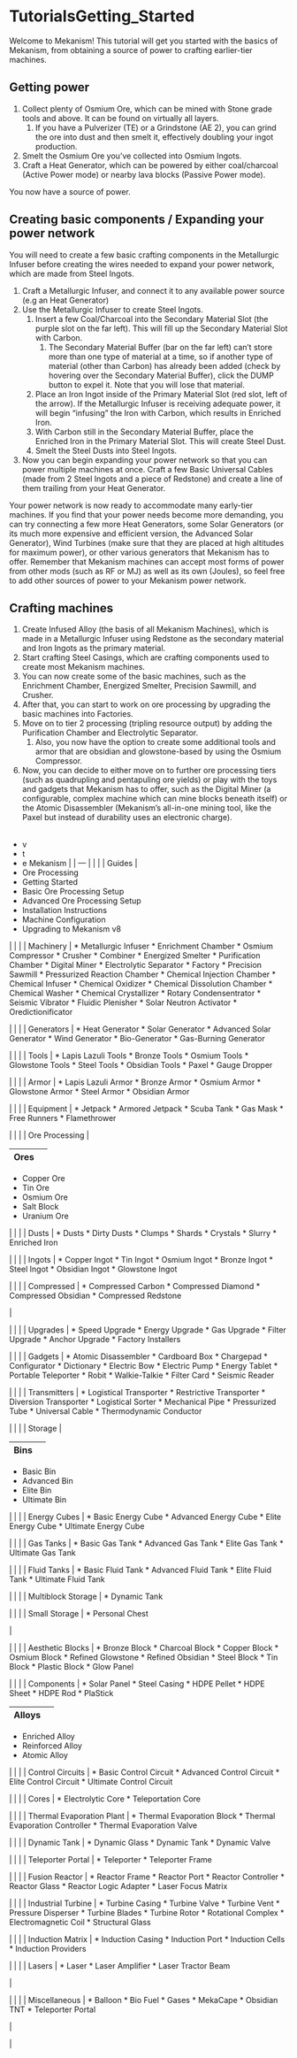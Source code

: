 # TutorialsGetting_Started

Welcome to Mekanism! This tutorial will get you started with the basics of Mekanism, from obtaining a source of power to crafting earlier-tier machines.

## Getting power

1. Collect plenty of Osmium Ore, which can be mined with Stone grade tools and above. It can be found on virtually all layers.
    1. If you have a Pulverizer (TE) or a Grindstone (AE 2), you can grind the ore into dust and then smelt it, effectively doubling your ingot production.
2. Smelt the Osmium Ore you’ve collected into Osmium Ingots.
3. Craft a Heat Generator, which can be powered by either coal/charcoal (Active Power mode) or nearby lava blocks (Passive Power mode).

You now have a source of power.

## Creating basic components / Expanding your power network

You will need to create a few basic crafting components in the Metallurgic Infuser before creating the wires needed to expand your power network, which are made from Steel Ingots.

1. Craft a Metallurgic Infuser, and connect it to any available power source (e.g an Heat Generator)
2. Use the Metallurgic Infuser to create Steel Ingots.
    1. Insert a few Coal/Charcoal into the Secondary Material Slot (the purple slot on the far left). This will fill up the Secondary Material Slot with Carbon.
        1. The Secondary Material Buffer (bar on the far left) can’t store more than one type of material at a time, so if another type of material (other than Carbon) has already been added (check by hovering over the Secondary Material Buffer), click the DUMP button to expel it. Note that you will lose that material.
    2. Place an Iron Ingot inside of the Primary Material Slot (red slot, left of the arrow). If the Metallurgic Infuser is receiving adequate power, it will begin “infusing” the Iron with Carbon, which results in Enriched Iron.
    3. With Carbon still in the Secondary Material Buffer, place the Enriched Iron in the Primary Material Slot. This will create Steel Dust.
    4. Smelt the Steel Dusts into Steel Ingots.
3. Now you can begin expanding your power network so that you can power multiple machines at once. Craft a few Basic Universal Cables (made from 2 Steel Ingots and a piece of Redstone) and create a line of them trailing from your Heat Generator.

Your power network is now ready to accommodate many early-tier machines. If you find that your power needs become more demanding, you can try connecting a few more Heat Generators, some Solar Generators (or its much more expensive and efficient version, the Advanced Solar Generator), Wind Turbines (make sure that they are placed at high altitudes for maximum power), or other various generators that Mekanism has to offer. Remember that Mekanism machines can accept most forms of power from other mods (such as RF or MJ) as well as its own (Joules), so feel free to add other sources of power to your Mekanism power network.

## Crafting machines

1. Create Infused Alloy (the basis of all Mekanism Machines), which is made in a Metallurgic Infuser using Redstone as the secondary material and Iron Ingots as the primary material.
2. Start crafting Steel Casings, which are crafting components used to create most Mekanism machines.
3. You can now create some of the basic machines, such as the Enrichment Chamber, Energized Smelter, Precision Sawmill, and Crusher.
4. After that, you can start to work on ore processing by upgrading the basic machines into Factories.
5. Move on to tier 2 processing (tripling resource output) by adding the Purification Chamber and Electrolytic Separator.
    1. Also, you now have the option to create some additional tools and armor that are obsidian and glowstone-based by using the Osmium Compressor.
6. Now, you can decide to either move on to further ore processing tiers (such as quadrupling and pentapuling ore yields) or play with the toys and gadgets that Mekanism has to offer, such as the Digital Miner (a configurable, complex machine which can mine blocks beneath itself) or the Atomic Disassembler (Mekanism’s all-in-one mining tool, like the Paxel but instead of durability uses an electronic charge).

|  |  |  |  |  |  |  |  |  |  |  |  |  |  |  |  |  |  |  |  |  |  |  |  |  |  |  |  |  |  |  |  |  |  |  |  |  |  |  |  |  |  |  |  |  |  |  |  |  |  |  |  |  |  |  |  |  |  |  |  |  |  |  |  |  |  |  |  |  |  |  |  |  |  |  |  |  |  |  |  |  |  |  |  |  |  |  |  |  |  |  |  |  |  |  |  |  |  |  |  |  |
| --- | --- | --- | --- | --- | --- | --- | --- | --- | --- | --- | --- | --- | --- | --- | --- | --- | --- | --- | --- | --- | --- | --- | --- | --- | --- | --- | --- | --- | --- | --- | --- | --- | --- | --- | --- | --- | --- | --- | --- | --- | --- | --- | --- | --- | --- | --- | --- | --- | --- | --- | --- | --- | --- | --- | --- | --- | --- | --- | --- | --- | --- | --- | --- | --- | --- | --- | --- | --- | --- | --- | --- | --- | --- | --- | --- | --- | --- | --- | --- | --- | --- | --- | --- | --- | --- | --- | --- | --- | --- | --- | --- | --- | --- | --- | --- | --- | --- | --- | --- | --- |
- v
- t
- e Mekanism | | — | | | | Guides |
- Ore Processing
- Getting Started
- Basic Ore Processing Setup
- Advanced Ore Processing Setup
- Installation Instructions
- Machine Configuration
- Upgrading to Mekanism v8

| | | | Machinery | * Metallurgic Infuser * Enrichment Chamber * Osmium Compressor * Crusher * Combiner * Energized Smelter * Purification Chamber * Digital Miner * Electrolytic Separator * Factory * Precision Sawmill * Pressurized Reaction Chamber * Chemical Injection Chamber * Chemical Infuser * Chemical Oxidizer * Chemical Dissolution Chamber * Chemical Washer * Chemical Crystallizer * Rotary Condensentrator * Seismic Vibrator * Fluidic Plenisher * Solar Neutron Activator * Oredictionificator

| | | | Generators | * Heat Generator * Solar Generator * Advanced Solar Generator * Wind Generator * Bio-Generator * Gas-Burning Generator

| | | | Tools | * Lapis Lazuli Tools * Bronze Tools * Osmium Tools * Glowstone Tools * Steel Tools * Obsidian Tools * Paxel * Gauge Dropper

| | | | Armor | * Lapis Lazuli Armor * Bronze Armor * Osmium Armor * Glowstone Armor * Steel Armor * Obsidian Armor

| | | | Equipment | * Jetpack * Armored Jetpack * Scuba Tank * Gas Mask * Free Runners * Flamethrower

| | | | Ore Processing |

| Ores |  |
| --- | --- |
- Copper Ore
- Tin Ore
- Osmium Ore
- Salt Block
- Uranium Ore

| | | | Dusts | * Dusts * Dirty Dusts * Clumps * Shards * Crystals * Slurry * Enriched Iron

| | | | Ingots | * Copper Ingot * Tin Ingot * Osmium Ingot * Bronze Ingot * Steel Ingot * Obsidian Ingot * Glowstone Ingot

| | | | Compressed | * Compressed Carbon * Compressed Diamond * Compressed Obsidian * Compressed Redstone

|

| | | | Upgrades | * Speed Upgrade * Energy Upgrade * Gas Upgrade * Filter Upgrade * Anchor Upgrade * Factory Installers

| | | | Gadgets | * Atomic Disassembler * Cardboard Box * Chargepad * Configurator * Dictionary * Electric Bow * Electric Pump * Energy Tablet * Portable Teleporter * Robit * Walkie-Talkie * Filter Card * Seismic Reader

| | | | Transmitters | * Logistical Transporter * Restrictive Transporter * Diversion Transporter * Logistical Sorter * Mechanical Pipe * Pressurized Tube * Universal Cable * Thermodynamic Conductor

| | | | Storage |

| Bins |  |
| --- | --- |
- Basic Bin
- Advanced Bin
- Elite Bin
- Ultimate Bin

| | | | Energy Cubes | * Basic Energy Cube * Advanced Energy Cube * Elite Energy Cube * Ultimate Energy Cube

| | | | Gas Tanks | * Basic Gas Tank * Advanced Gas Tank * Elite Gas Tank * Ultimate Gas Tank

| | | | Fluid Tanks | * Basic Fluid Tank * Advanced Fluid Tank * Elite Fluid Tank * Ultimate Fluid Tank

| | | | Multiblock Storage | * Dynamic Tank

| | | | Small Storage | * Personal Chest

|

| | | | Aesthetic Blocks | * Bronze Block * Charcoal Block * Copper Block * Osmium Block * Refined Glowstone * Refined Obsidian * Steel Block * Tin Block * Plastic Block * Glow Panel

| | | | Components | * Solar Panel * Steel Casing * HDPE Pellet * HDPE Sheet * HDPE Rod * PlaStick

| Alloys |  |
| --- | --- |
- Enriched Alloy
- Reinforced Alloy
- Atomic Alloy

| | | | Control Circuits | * Basic Control Circuit * Advanced Control Circuit * Elite Control Circuit * Ultimate Control Circuit

| | | | Cores | * Electrolytic Core * Teleportation Core

| | | | Thermal Evaporation Plant | * Thermal Evaporation Block * Thermal Evaporation Controller * Thermal Evaporation Valve

| | | | Dynamic Tank | * Dynamic Glass * Dynamic Tank * Dynamic Valve

| | | | Teleporter Portal | * Teleporter * Teleporter Frame

| | | | Fusion Reactor | * Reactor Frame * Reactor Port * Reactor Controller * Reactor Glass * Reactor Logic Adapter * Laser Focus Matrix

| | | | Industrial Turbine | * Turbine Casing * Turbine Valve * Turbine Vent * Pressure Disperser * Turbine Blades * Turbine Rotor * Rotational Complex * Electromagnetic Coil * Structural Glass

| | | | Induction Matrix | * Induction Casing * Induction Port * Induction Cells * Induction Providers

| | | | Lasers | * Laser * Laser Amplifier * Laser Tractor Beam

|

| | | | Miscellaneous | * Balloon * Bio Fuel * Gases * MekaCape * Obsidian TNT * Teleporter Portal

|

|